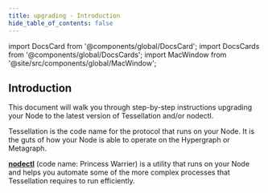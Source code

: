 ```yaml
---
title: upgrading - Introduction
hide_table_of_contents: false
---
```

<intro-end />

import DocsCard from '@components/global/DocsCard';
import DocsCards from '@components/global/DocsCards';
import MacWindow from '@site/src/components/global/MacWindow';

<head>
  <title>Constellation Network Automation with nodectl</title>
  <meta
    name="description"
    content="Constellation Network Automation - Upgrade Tessellation with nodectl"
  />
</head>

## Introduction

This document will walk you through step-by-step instructions upgrading your Node to the latest version of Tessellation and/or nodectl.

Tessellation is the code name for the protocol that runs on your Node.  It is the guts of how your Node is able to operate on the Hypergraph or Metagraph.  

**[nodectl](/validate/automated/nodectl)** (code name: Princess Warrier) is a utility that runs on your Node and helps you automate some of the more complex processes that Tessellation requires to run efficiently. 
